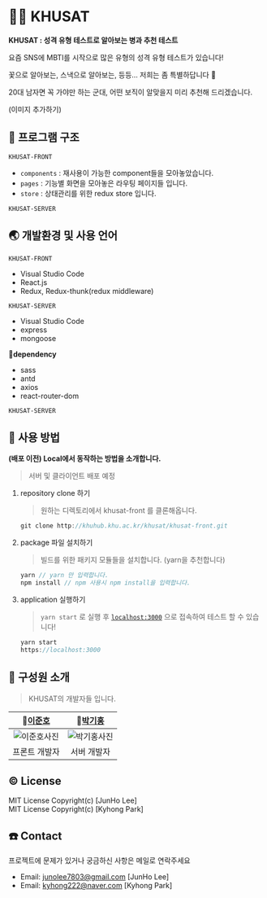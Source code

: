 # 👨‍✈️ KHUSAT

**KHUSAT : 성격 유형 테스트로 알아보는 병과 추천 테스트**

요즘 SNS에 MBTI를 시작으로 많은 유형의 성격 유형 테스트가 있습니다!

꽃으로 알아보는, 스낵으로 알아보는,  등등... 저희는 좀 특별하답니다  👏

20대 남자면 꼭 가야만 하는 군대, 어떤 보직이 알맞을지 미리 추천해 드리겠습니다.

(이미지 추가하기)

## 🔖 프로그램 구조

`KHUSAT-FRONT`

- `components` : 재사용이 가능한 component들을 모아놓았습니다.
- `pages` : 기능별 화면을 모아놓은 라우팅 페이지들 입니다.
- `store` : 상태관리를 위한 redux store 입니다.

`KHUSAT-SERVER`

## 🌏 개발환경 및 사용 언어

`KHUSAT-FRONT`

- Visual Studio Code
- React.js
- Redux, Redux-thunk(redux middleware)

`KHUSAT-SERVER`

- Visual Studio Code
- express
- mongoose

🌟**dependency**

- sass
- antd
- axios
- react-router-dom

`KHUSAT-SERVER`

## 🔎 사용 방법

**(배포 이전) Local에서 동작하는 방법을 소개합니다.**
> 서버 및 클라이언트 배포 예정

1. repository clone 하기
    > 원하는 디렉토리에서 khusat-front 를 클론해옵니다.

    ```jsx
    git clone http://khuhub.khu.ac.kr/khusat/khusat-front.git
    ```

2. package 파일 설치하기
    > 빌드를 위한 패키지 모듈들을 설치합니다. (yarn을 추천합니다)

    ```jsx
    yarn // yarn 만 입력합니다.
    npm install // npm 사용시 npm install을 입력합니다.
    ```

3. application 실행하기
    > `yarn start` 로 실행 후 [`localhost:3000`](http://localhost:3000) 으로 접속하여 테스트 할 수 있습니다!

    ```jsx
    yarn start
    https://localhost:3000
    ```

## 👥 구성원 소개

> KHUSAT의 개발자들 입니다.

|🙋[이준호](https://github.com/juno7803)|🙋[박기홍](https://github.com/kyhong222)|
|:------:|:-----:|
|![이준호사진](https://khusinsa.s3.amazonaws.com/ljh.JPG)|![박기홍사진](https://khusinsa.s3.amazonaws.com/pkh.jpeg)|
|프론트 개발자|서버 개발자|

## © License
MIT License Copyright(c) [JunHo Lee]   
MIT License Copyright(c) [Kyhong Park]

## ☎️ Contact
프로젝트에 문제가 있거나 궁금하신 사항은 메일로 연락주세요
- Email: junolee7803@gmail.com [JunHo Lee]
- Email: kyhong222@naver.com [Kyhong Park]